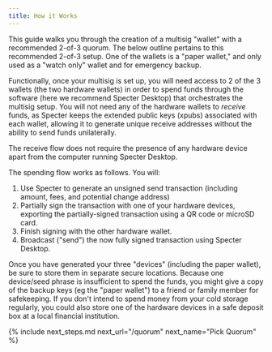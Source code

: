 ```yaml
---
title: How it Works
---
```


This guide walks you through the creation of a multisig "wallet" with a recommended 2-of-3 quorum. The below outline pertains to this recommended 2-of-3 setup. One of the wallets is a "paper wallet," and only used as a "watch only" wallet and for emergency backup.

Functionally, once your multisig is set up, you will need access to 2 of the 3 wallets (the two hardware wallets) in order to spend funds through the software (here we recommend Specter Desktop) that orchestrates the multisig setup. You will not need any of the hardware wallets to _receive_ funds, as Specter keeps the extended public keys (xpubs) associated with each wallet, allowing it to generate unique receive addresses without the ability to send funds unilaterally.

The receive flow does not require the presence of any hardware device apart from the computer running Specter Desktop.

The spending flow works as follows. You will:

1. Use Specter to generate an unsigned send transaction (including amount, fees, and potential change address)
1. Partially sign the transaction with one of your hardware devices, exporting the partially-signed transaction using a QR code or microSD card.
1. Finish signing with the other hardware wallet.
1. Broadcast ("send") the now fully signed transaction using Specter Desktop.

Once you have generated your three "devices" (including the paper wallet), be sure to store them in separate secure locations. Because one device/seed phrase is insufficient to spend the funds, you might give a copy of the backup keys (eg the "paper wallet") to a friend or family member for safekeeping. If you don't intend to spend money from your cold storage regularly, you could also store one of the hardware devices in a safe deposit box at a local financial institution.

{% include next_steps.md next_url="/quorum" next_name="Pick Quorum" %}
